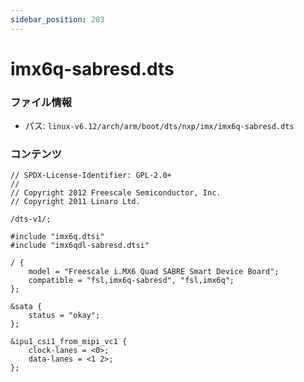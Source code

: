 ```yaml
---
sidebar_position: 203
---
```

# imx6q-sabresd.dts

### ファイル情報

- パス: `linux-v6.12/arch/arm/boot/dts/nxp/imx/imx6q-sabresd.dts`

### コンテンツ

```dts
// SPDX-License-Identifier: GPL-2.0+
//
// Copyright 2012 Freescale Semiconductor, Inc.
// Copyright 2011 Linaro Ltd.

/dts-v1/;

#include "imx6q.dtsi"
#include "imx6qdl-sabresd.dtsi"

/ {
	model = "Freescale i.MX6 Quad SABRE Smart Device Board";
	compatible = "fsl,imx6q-sabresd", "fsl,imx6q";
};

&sata {
	status = "okay";
};

&ipu1_csi1_from_mipi_vc1 {
	clock-lanes = <0>;
	data-lanes = <1 2>;
};

```

